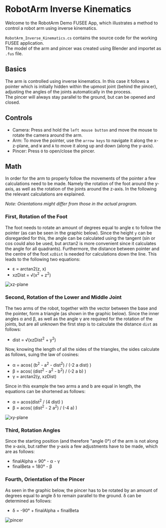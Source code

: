 # RobotArm Inverse Kinematics
Welcome to the RobotArm Demo FUSEE App, which illustrates a method to control a robot arm using inverse kinematics.

`RobotArm_Inverse_Kinematics.cs` contains the source code for the working FUSEE application.  
The model of the arm and pincer was created using Blender and importet as `.fus` file.

## Basics
The arm is controlled using inverse kinematics. In this case it follows a pointer which is initially hidden within the upmost joint (behind the pincer), adjusting the angles of the joints automatically in the process.  
The pincer will always stay parallel to the ground, but can be opened and closed.

## Controls
* Camera: Press and hold the `left mouse button` and move the mouse to rotate the camera around the arm.
* Arm: To move the pointer, use the `arrow keys` to navigate it along the x-z-plane, and `W` and `A` to move it along up and down (along the y-axis).
* Pincer: Press `O` to open/close the pincer.

## Math
In order for the arm to properly follow the movements of the pointer a few calculations need to be made. Namely the rotation of the foot around the y-axis, as well as the rotation of the joints around the z-axis. In the following the relevant calculations are explained.  

*Note: Orientations might differ from those in the actual program.*

### First, Rotation of the Foot
The foot needs to rotate an amount of degrees equal to angle &epsilon; to follow the pointer (as can be seen in the graphic below). Since the height `y` can be disregarded for this, the angle can be calculated using the tangent (sin or cos could also be used, but arctan2 is more convenient since it calculates the angle for all quadrants). Furthermore, the distance between pointer and the centre of the foot `xzDist` is needed for calculations down the line. This leads to the following two equations:  

* &epsilon; = arctan2(z, x)
* xzDist = &radic;(x<sup>2</sup> + z<sup>2</sup>)

![xz-plane](/art/xz-plane.png "xz-plane")

### Second, Rotation of the Lower and Middle Joint
The two arms of the robot, together with the vector between the base and the pointer, form a triangle (as shown in the graphic below). Since the inner angles &alpha; and &beta;, as well as the angle &gamma; are required for the rotation of the joints, but are all unknown the first step is to calculate the distance `dist` as follows:

* dist = &radic;(xzDist<sup>2</sup> + y<sup>2</sup>) 

Now, knowing the length of all the sides of the triangles, the sides calculate as follows, suing the law of cosines:
* &alpha; = acos( (b<sup>2</sup> - a<sup>2</sup> - dist<sup>2</sup>) / (-2 a dist) )
* &beta; = acos( (dist<sup>2</sup> - a<sup>2</sup> - b<sup>2</sup>) / (-2 a b) )
* &gamma; = arctan2(y, xzDist)

Since in this example the two arms a and b are equal in length, the equations can be shortened as follows:
* &alpha; = acos(dist<sup>2</sup> / (4 dist) )
* &beta; = acos( (dist<sup>2</sup> - 2 a<sup>2</sup>) / (-4 a) )

![xy-plane](/art/xy-plane.png "xy-plane")

### Third, Rotation Angles
Since the starting position (and therefore "angle 0°) of the arm is not along the x-axis, but rather the y-axis a few adjustments have to be made, which are as follows:
* finalAlpha = 90° - &alpha; - &gamma;
* finalBeta = 180° - &beta;

### Fourth, Orientation of the Pincer
As seen in the graphic below, the pincer has to be rotated by an amount of degrees equal to angle &delta; to remain parallel to the ground. &delta; can be determined as follows:
* &delta; = -90° + finalAlpha + finalBeta

![pincer](/art/pincer.png "pincer")